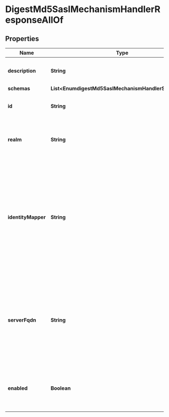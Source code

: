 

# DigestMd5SaslMechanismHandlerResponseAllOf


## Properties

| Name | Type | Description | Notes |
|------------ | ------------- | ------------- | -------------|
|**description** | **String** | A description for this SASL Mechanism Handler |  [optional] |
|**schemas** | **List&lt;EnumdigestMd5SaslMechanismHandlerSchemaUrn&gt;** |  |  [optional] |
|**id** | **String** | Name of the SASL Mechanism Handler |  [optional] |
|**realm** | **String** | Specifies the realm that is to be used by the server for DIGEST-MD5 authentication. |  [optional] |
|**identityMapper** | **String** | Specifies the name of the identity mapper that is to be used with this SASL mechanism handler to match the authentication or authorization ID included in the SASL bind request to the corresponding user in the directory. |  [optional] |
|**serverFqdn** | **String** | Specifies the DNS-resolvable fully-qualified domain name for the server that is used when validating the digest-uri parameter during the authentication process. |  [optional] |
|**enabled** | **Boolean** | Indicates whether the SASL mechanism handler is enabled for use. |  [optional] |



